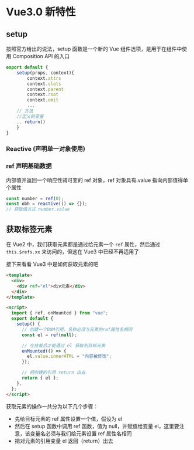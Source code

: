 # Vue3.0 新特性

## setup

按照官方给出的说法，setup 函数是一个新的 Vue 组件选项，是用于在组件中使用 Composition API 的入口

```typescript
export default {
    setup(props, context){
        context.attrs
        context.slots
        context.parent
        context.root
        context.emit
        ...
    // 方法
    //定义的变量
    .. return()
    }
}
```

### Reactive (声明单一对象使用)

### ref 声明基础数据

内部值并返回一个响应性骑可变的 ref 对象，ref 对象具有.value 指向内部值得单个属性

```typescript
const number = ref(0);
const obh = reactive(() => {});
// 获取值方式 number.value
```

## 获取标签元素

在 Vue2 中，我们获取元素都是通过给元素一个 `ref` 属性，然后通过 `this.$refs.xx` 来访问的，但这在 Vue3 中已经不再适用了

接下来看看 Vue3 中是如何获取元素的吧

```html
<template>
  <div>
    <div ref="el">div元素</div>
  </div>
</template>

<script>
  import { ref, onMounted } from "vue";
  export default {
    setup() {
      // 创建一个DOM引用，名称必须与元素的ref属性名相同
      const el = ref(null);

      // 在挂载后才能通过 el 获取到目标元素
      onMounted(() => {
        el.value.innerHTML = "内容被修改";
      });

      // 把创建的引用 return 出去
      return { el };
    },
  };
</script>
```

获取元素的操作一共分为以下几个步骤：

- 先给目标元素的 ref 属性设置一个值，假设为 el
- 然后在 setup 函数中调用 ref 函数，值为 null，并赋值给变量 el，这里要注意，该变量名必须与我们给元素设置 ref 属性名相同
- 把对元素的引用变量 el 返回（return）出去

